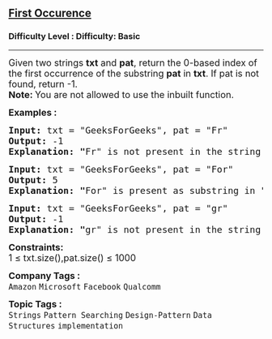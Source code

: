<h2><a href="https://www.geeksforgeeks.org/problems/implement-strstr/1?page=3&category=Arrays,Strings&difficulty=Basic,Easy&sortBy=submissions">First Occurence</a></h2><h3>Difficulty Level : Difficulty: Basic</h3><hr><div class="problems_problem_content__Xm_eO"><p><span style="font-size: 18px;">Given two strings <strong>txt</strong> and <strong>pat</strong>, return the 0-based index of the first occurrence of the substring <strong>pat</strong> in <strong>txt</strong>. If pat is not found, return -1.<br></span><strong><span style="font-size: 18px;">Note:&nbsp;</span></strong><span style="font-size: 18px;">You are not allowed to use the inbuilt function.</span></p>
<p><span style="font-size: 18px;"><strong>Examples :</strong></span></p>
<pre><span style="font-size: 18px;"><strong>Input: </strong>txt = "GeeksForGeeks", pat = "Fr"
<strong>Output: </strong>-1<strong>
Explanation: "</strong>Fr" is not present in the string "GeeksForGeeks" as substring.</span></pre>
<pre><span style="font-size: 18px;"><strong>Input: </strong>txt = "GeeksForGeeks", pat = "For"
<strong>Output: </strong>5<strong>
Explanation: "</strong>For" is present as substring in "GeeksForGeeks" from index 5 (0 based indexing).<br></span></pre>
<pre><span style="font-size: 18px;"><strong>Input: </strong>txt = "GeeksForGeeks", pat = "gr"
<strong>Output: </strong>-1<strong>
Explanation: "</strong>gr" is not present in the string "GeeksForGeeks" as substring.</span></pre>
<p><span style="font-size: 18px;"><strong>Constraints:</strong><br>1 ≤ txt.size(),pat.size() ≤ 1000</span></p></div><p><span style=font-size:18px><strong>Company Tags : </strong><br><code>Amazon</code>&nbsp;<code>Microsoft</code>&nbsp;<code>Facebook</code>&nbsp;<code>Qualcomm</code>&nbsp;<br><p><span style=font-size:18px><strong>Topic Tags : </strong><br><code>Strings</code>&nbsp;<code>Pattern Searching</code>&nbsp;<code>Design-Pattern</code>&nbsp;<code>Data Structures</code>&nbsp;<code>implementation</code>&nbsp;